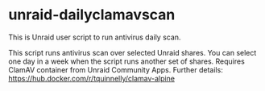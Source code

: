# unraid-dailyclamavscan

This is Unraid user script to run antivirus daily scan.

This script runs antivirus scan over selected Unraid shares.
You can select one day in a week when the script runs another set of shares.
Requires ClamAV container from Unraid Community Apps.
Further details: https://hub.docker.com/r/tquinnelly/clamav-alpine
